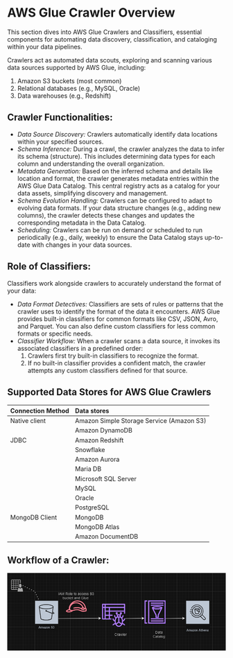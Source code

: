 # AWS Glue Crawler Overview

This section dives into AWS Glue Crawlers and Classifiers, essential components for automating data discovery, classification, and cataloging within your data pipelines.

Crawlers act as automated data scouts, exploring and scanning various data sources supported by AWS Glue, including:

1. Amazon S3 buckets (most common)
2. Relational databases (e.g., MySQL, Oracle)
3. Data warehouses (e.g., Redshift)

## Crawler Functionalities:
* *Data Source Discovery:* Crawlers automatically identify data locations within your specified sources.
* *Schema Inference:* During a crawl, the crawler analyzes the data to infer its schema (structure). This includes determining data types for each column and understanding the overall organization.
* *Metadata Generation:* Based on the inferred schema and details like location and format, the crawler generates metadata entries within the AWS Glue Data Catalog. This central registry acts as a catalog for your data assets, simplifying discovery and management.
* *Schema Evolution Handling:* Crawlers can be configured to adapt to evolving data formats. If your data structure changes (e.g., adding new columns), the crawler detects these changes and updates the corresponding metadata in the Data Catalog.
* *Scheduling:* Crawlers can be run on demand or scheduled to run periodically (e.g., daily, weekly) to ensure the Data Catalog stays up-to-date with changes in your data sources.

## Role of Classifiers:
Classifiers work alongside crawlers to accurately understand the format of your data:
* *Data Format Detectives:* Classifiers are sets of rules or patterns that the crawler uses to identify the format of the data it encounters. AWS Glue provides built-in classifiers for common formats like CSV, JSON, Avro, and Parquet. You can also define custom classifiers for less common formats or specific needs.
* *Classifier Workflow:* When a crawler scans a data source, it invokes its associated classifiers in a predefined order:
	1. Crawlers first try built-in classifiers to recognize the format.
	2. If no built-in classifier provides a confident match, the crawler attempts any custom classifiers defined for that source.

## Supported Data Stores for AWS Glue Crawlers
| Connection Method  | Data stores     | 
| :-------- | :------- | 
| Native client | Amazon Simple Storage Service (Amazon S3)
|                      | Amazon DynamoDB |  
| JDBC | Amazon Redshift |
|           | Snowflake |  
|           | Amazon Aurora |  
|           | Maria DB |  
|           | Microsoft SQL Server |  
|           | MySQL | 
|           | Oracle |  
|           | PostgreSQL |
| MongoDB Client          | MongoDB |
|           | MongoDB Atlas|
|           | Amazon DocumentDB |


## Workflow of a Crawler:

   <p align="center">
    <img src="images/ETL_2.png" alt="ETL 2" width="600"/>
  </p>
			
			
			
				







  
